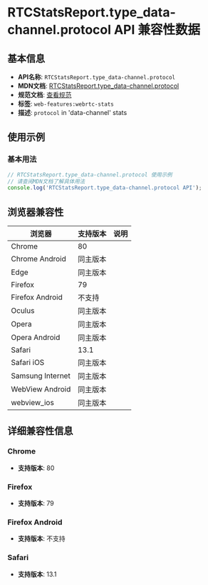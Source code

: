 # RTCStatsReport.type_data-channel.protocol API 兼容性数据

## 基本信息

- **API名称**: `RTCStatsReport.type_data-channel.protocol`
- **MDN文档**: [RTCStatsReport.type_data-channel.protocol](https://developer.mozilla.org/docs/Web/API/RTCDataChannelStats/protocol)
- **规范文档**: [查看规范](https://w3c.github.io/webrtc-stats/#dom-rtcdatachannelstats-protocol)
- **标签**: `web-features:webrtc-stats`
- **描述**: `protocol` in 'data-channel' stats

## 使用示例

### 基本用法

```javascript
// RTCStatsReport.type_data-channel.protocol 使用示例
// 请查阅MDN文档了解具体用法
console.log('RTCStatsReport.type_data-channel.protocol API');
```

## 浏览器兼容性

| 浏览器 | 支持版本 | 说明 |
|--------|----------|------|
| Chrome | 80 |  |
| Chrome Android | 同主版本 |  |
| Edge | 同主版本 |  |
| Firefox | 79 |  |
| Firefox Android | 不支持 |  |
| Oculus | 同主版本 |  |
| Opera | 同主版本 |  |
| Opera Android | 同主版本 |  |
| Safari | 13.1 |  |
| Safari iOS | 同主版本 |  |
| Samsung Internet | 同主版本 |  |
| WebView Android | 同主版本 |  |
| webview_ios | 同主版本 |  |

## 详细兼容性信息

### Chrome

- **支持版本**: 80

### Firefox

- **支持版本**: 79

### Firefox Android

- **支持版本**: 不支持

### Safari

- **支持版本**: 13.1

